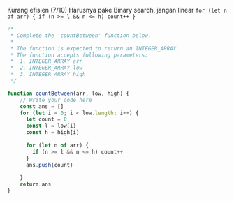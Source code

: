 Kurang efisien (7/10)
Harusnya pake Binary search, jangan linear
`for (let n of arr) {
        if (n >= l && n <= h) count++
      }
`
```js
/*
 * Complete the 'countBetween' function below.
 *
 * The function is expected to return an INTEGER_ARRAY.
 * The function accepts following parameters:
 *  1. INTEGER_ARRAY arr
 *  2. INTEGER_ARRAY low
 *  3. INTEGER_ARRAY high
 */

function countBetween(arr, low, high) {
    // Write your code here
    const ans = []
    for (let i = 0; i < low.length; i++) {
      let count = 0
      const l = low[i]
      const h = high[i]
      
      for (let n of arr) {
        if (n >= l && n <= h) count++
      }
      ans.push(count)
      
    }
    return ans
}
```